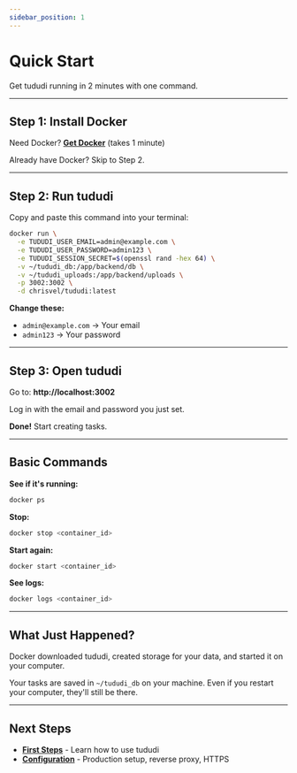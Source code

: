 ```yaml
---
sidebar_position: 1
---
```


# Quick Start

Get tududi running in 2 minutes with one command.

---

## Step 1: Install Docker

Need Docker? **[Get Docker](https://docs.docker.com/get-docker/)** (takes 1 minute)

Already have Docker? Skip to Step 2.

---

## Step 2: Run tududi

Copy and paste this command into your terminal:

```bash
docker run \
  -e TUDUDI_USER_EMAIL=admin@example.com \
  -e TUDUDI_USER_PASSWORD=admin123 \
  -e TUDUDI_SESSION_SECRET=$(openssl rand -hex 64) \
  -v ~/tududi_db:/app/backend/db \
  -v ~/tududi_uploads:/app/backend/uploads \
  -p 3002:3002 \
  -d chrisvel/tududi:latest
```

**Change these:**
- `admin@example.com` → Your email
- `admin123` → Your password

---

## Step 3: Open tududi

Go to: **http://localhost:3002**

Log in with the email and password you just set.

**Done!** Start creating tasks.

---

## Basic Commands

**See if it's running:**
```bash
docker ps
```

**Stop:**
```bash
docker stop <container_id>
```

**Start again:**
```bash
docker start <container_id>
```

**See logs:**
```bash
docker logs <container_id>
```

---

## What Just Happened?

Docker downloaded tududi, created storage for your data, and started it on your computer.

Your tasks are saved in `~/tududi_db` on your machine. Even if you restart your computer, they'll still be there.

---

## Next Steps

- **[First Steps](/getting-started/first-steps)** - Learn how to use tududi
- **[Configuration](/getting-started/configuration)** - Production setup, reverse proxy, HTTPS
